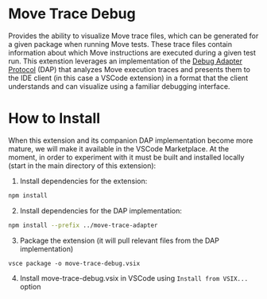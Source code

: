 # Move Trace Debug

Provides the ability to visualize Move trace files, which can be generated for a given package when running Move tests. These trace files contain information about which Move instructions are executed during a given test run. This extenstion leverages an implementation of the [Debug Adapter Protocol](https://microsoft.github.io/debug-adapter-protocol) (DAP) that analyzes Move execution traces and presents them to the IDE client (in this case a VSCode extension) in a format that the client understands and can visualize using a familiar debugging interface.

# How to Install

When this extension and its companion DAP implementation become more mature, we will make it available in the VSCode Marketplace. At the moment, in order to experiment with it must be built and installed locally (start in the main directory of this extension):
1. Install dependencies for the extension:
```bash
npm install
```
2. Install dependencies for the DAP implementation:
```bash
npm install --prefix ../move-trace-adapter
```
3. Package the extension (it will pull relevant files from the DAP implementation)
```
vsce package -o move-trace-debug.vsix
```
4. Install move-trace-debug.vsix in VSCode using `Install from VSIX...` option
